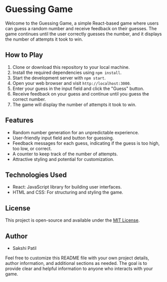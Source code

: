 # Guessing Game

Welcome to the Guessing Game, a simple React-based game where users can guess a random number and receive feedback on their guesses. The game continues until the user correctly guesses the number, and it displays the number of attempts it took to win.

## How to Play

1. Clone or download this repository to your local machine.
2. Install the required dependencies using `npm install`.
3. Start the development server with `npm start`.
4. Open your web browser and visit `http://localhost:3000`.
5. Enter your guess in the input field and click the "Guess" button.
6. Receive feedback on your guess and continue until you guess the correct number.
7. The game will display the number of attempts it took to win.

## Features

- Random number generation for an unpredictable experience.
- User-friendly input field and button for guessing.
- Feedback messages for each guess, indicating if the guess is too high, too low, or correct.
- A counter to keep track of the number of attempts.
- Attractive styling and potential for customization.

## Technologies Used

- React: JavaScript library for building user interfaces.
- HTML and CSS: For structuring and styling the game.

## License

This project is open-source and available under the [MIT License](LICENSE).

## Author

- Sakshi Patil

Feel free to customize this README file with your own project details, author information, and additional sections as needed. The goal is to provide clear and helpful information to anyone who interacts with your game.
